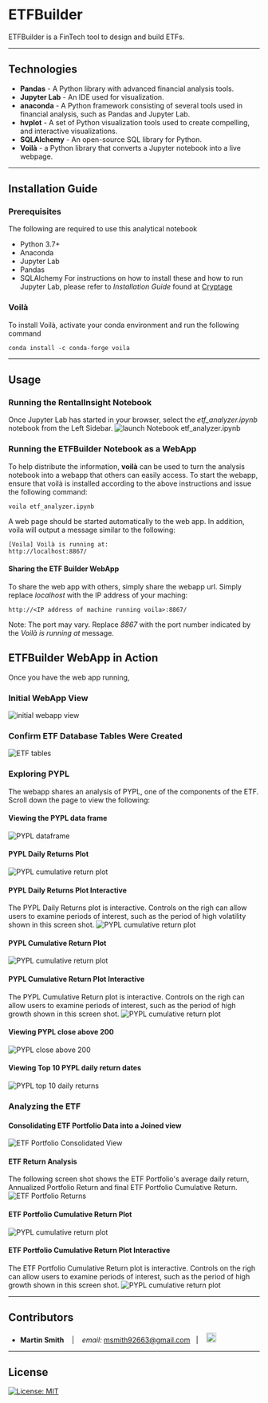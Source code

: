 # ETFBuilder

ETFBuilder is a FinTech tool to design and build ETFs.

---

## Technologies

* **Pandas** - A Python library with advanced financial analysis tools.
* **Jupyter Lab** - An IDE used for visualization.
* **anaconda** - A Python framework consisting of several tools used in financial analysis, such as Pandas and Jupyter Lab.
* **hvplot** - A set of Python visualization tools used to create compelling, and interactive visualizations.  
* **SQLAlchemy** - An open-source SQL library for Python.
* **Voilà** - a Python library that converts a Jupyter notebook into a live webpage.

---

## Installation Guide

### Prerequisites

The following are required to use this analytical notebook
* Python 3.7+
* Anaconda
* Jupyter Lab
* Pandas
* SQLAlchemy
For instructions on how to install these and how to run Jupyter Lab, please refer to *Installation Guide* found at [Cryptage](https://github.com/CAMPSMITH/cryptage.git)

### Voilà

To install Voilà, activate your conda environment and run the following command

```
conda install -c conda-forge voila
```

---

## Usage

### Running the RentalInsight Notebook

Once Jupyter Lab has started in your browser, select the *etf_analyzer.ipynb* notebook from the Left Sidebar.
![launch Notebook etf_analyzer.ipynb](images/etfbuilder_notebook.png)

### Running the ETFBuilder Notebook as a WebApp
To help distribute the information, **voilà** can be used to turn the analysis notebook into a webapp that others can easily access.  To start the webapp, ensure that voilà is installed according to the above instructions and issue the following command:
```
voila etf_analyzer.ipynb
```
A web page should be started automatically to the web app. In addition, voila will output a message similar to the following:
```
[Voila] Voilà is running at:
http://localhost:8867/
```

#### Sharing the ETF Builder WebApp
To share the web app with others, simply share the webapp url.  Simply replace *localhost* with the IP address of your maching:
```
http://<IP address of machine running voila>:8867/
```
Note: The port may vary.  Replace *8867* with the port number indicated by the *Voilà is running at* message.

## ETFBuilder WebApp in Action
Once you have the web app running, 
### Initial WebApp View
![initial webapp view](images/initial_webapp_view.png)
### Confirm ETF Database Tables Were Created
![ETF tables](images/etf_tables.png)
### Exploring PYPL
The webapp shares an analysis of PYPL, one of the components of the ETF. Scroll down the page to view the following:
#### Viewing the PYPL data frame
![PYPL dataframe](images/pypl_dataframe.png)
#### PYPL Daily Returns Plot
![PYPL cumulative return plot](images/pypl_daily_returns.png)
#### PYPL Daily Returns Plot Interactive
The PYPL Daily Returns plot is interactive.  Controls on the righ can allow users to examine periods of interest, such as the period of high volatility shown in this screen shot.
![PYPL cumulative return plot](images/pypl_daily_returns_zoom.png)
#### PYPL Cumulative Return Plot
![PYPL cumulative return plot](images/pypl_cumprod.png)
#### PYPL Cumulative Return Plot Interactive
The PYPL Cumulative Return plot is interactive.  Controls on the righ can allow users to examine periods of interest, such as the period of high growth shown in this screen shot.
![PYPL cumulative return plot](images/pypl_cumprod_zoom.png)
#### Viewing PYPL close above 200
![PYPL close above 200](images/pypl_close_200)
#### Viewing Top 10 PYPL daily return dates
![PYPL top 10 daily returns](images/pypl_top10_dailyreturns.png)
### Analyzing the ETF
#### Consolidating ETF Portfolio Data into a Joined view
![ETF Portfolio Consolidated View](images/etf_daily_returns.png)
#### ETF Return Analysis
The following screen shot shows the ETF Portfolio's average daily return, Annualized Portfolio Return and final ETF Portfolio Cumulative Return.
![ETF Portfolio Returns](images/etf_average_daily_returns.png)
#### ETF Portfolio Cumulative Return Plot
![PYPL cumulative return plot](images/etf_cumprod.png)
#### ETF Portfolio  Cumulative Return Plot Interactive
The ETF Portfolio Cumulative Return plot is interactive.  Controls on the righ can allow users to examine periods of interest, such as the period of high growth shown in this screen shot.
![PYPL cumulative return plot](images/etf_cumprod_zoom.png)

---

## Contributors

*  **Martin Smith** <span>&nbsp;&nbsp;</span> |
<span>&nbsp;&nbsp;</span> *email:* msmith92663@gmail.com <span>&nbsp;&nbsp;</span>|
<span>&nbsp;&nbsp;</span> [<img src="images/LI-In-Bug.png" alt="in" width="20"/>](https://www.linkedin.com/in/smithmartinp/)

---

## License

[![License: MIT](https://img.shields.io/badge/License-MIT-yellow.svg)](LICENSE)